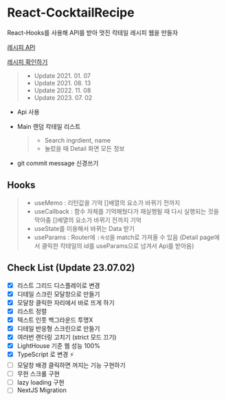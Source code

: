 # React-CocktailRecipe

React-Hooks를 사용해 API를 받아 멋진 칵테일 레시피 웹을 만들자

[레시피 API](https://www.thecocktaildb.com/api.php)

[레시피 확인하기](https://eunjin0212.github.io/React-CocktailRecipe/)

> - Update 2021. 01. 07
> - Update 2021. 08. 13
> - Update 2022. 11. 08
> - Update 2023. 07. 02

- Api 사용
- Main 랜덤 칵테일 리스트

  > - Search ingrdient, name
  > - 눌렀을 때 Detail 화면 모든 정보

- git commit message 신경쓰기

## Hooks

> - useMemo : 리턴값을 기억 []배열의 요소가 바뀌기 전까지
> - useCallback : 함수 자체를 기억해뒀다가 재실행될 때 다시 실행되는 것을 막아줌 []배열의 요소가 바뀌기 전까지 기억
> - useState를 이용해서 바뀌는 Data 받기
> - useParams : Router에 `:속성`을 match로 가져올 수 있음 (Detail page에서 클릭한 칵테일의 id를 useParams으로 넘겨서 Api를 받아옴)

## Check List (Update 23.07.02)

- [x] 리스트 그리드 디스플레이로 변경
- [x] 디테일 스크린 모달창으로 만들기
- [x] 모달창 클릭한 자리에서 바로 뜨게 하기
- [x] 리스트 정렬
- [x] 텍스트 인풋 백그라운드 투명X
- [x] 디테일 반응형 스크린으로 만들기
- [x] 여러번 랜더링 고치기 (strict 모드 끄기)
- [x] LightHouse 기준 웹 성능 100%
- [x] TypeScript 로 변경 ⚡
- [ ] 모달창 배경 클릭하면 꺼지는 기능 구현하기
- [ ] 무한 스크롤 구현
- [ ] lazy loading 구현
- [ ] NextJS Migration
<!--
## Git Commit Message

### FIX

- Fix A in B : B의 A를 수정
- Fix A which B, Fix A that B : B절인 A를 수정
- Fix A to B, Fix A to be B : B를 위해 A를 수정
- Fix A so that B : A를 수정해서 B가 됨
- Fix A where B : B처럼 발생하는 A를 수정
- Fix A when B : B일 때 발생하는 A를 수정

### ADD

- Add A for B : B를 위해 A를 추가
- Add A to B : B에 A를 추가

### REMOVE

- Remove A : A를 삭제
- Remove A from B : B에서 A를 삭제

### USE

- Use A : A를 사용
- Use A for B : B에 A를 사용
- Use A to B : B가 되도록 A를 사용
- Use A in B : B에서 A를 사용
- Use A instead of B : B 대신 A를 사용

### REFACTOR

- Refactor A : A를 전면 수정

### SIMPLIFY

- Simplify A : A를 단순화

### UPDATE

- Update A to B : A를 B로 업데이트, A를 B하기 위해 업데이트

### IMPROVE

- Improve A : A를 향상

### MAKE

- Make A B : A를 B하게 만듬

### IMPLEMENT

- Implement A : A를 구현
- Implement A to B : B를 위해 A를 구현

### REVISE

- Revise A : A 문서를 개정

### CORRECT

- Correct A : A를 고침

### ENSURE

- Ensure A : A가 확실히 보장 되도록 수정

### PREVENT

- Prevent A : A하지 못하게 막음
- Prevent A from B : A를 B하지 못하게 막음

### AVOID

- Avoid A : A를 회피
- Avoid A if B, Avoid A when B : B인 상황에서 A를 회피

### MOVE

- Move A to B, Move A into B : A를 B로 옮김

### RENAME

- Rename A to B : A를 B로 이름 변경

### ALLOW

- Allow A to B : A가 B를 할 수 있도록 허용

### VERIFY

- Verify A : A를 검증함

### SET

- Set A to B : A를 B로 설정

### PASS

- Pass A to B : A를 B로 넘김
-->
